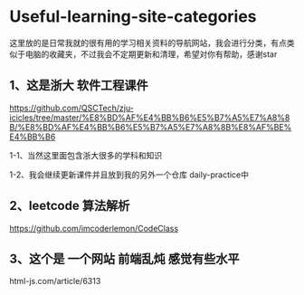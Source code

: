 # Useful-learning-site-categories
这里放的是日常我就的很有用的学习相关资料的导航网站，我会进行分类，有点类似于电脑的收藏夹，不过我会不定期更新和清理，希望对你有帮助，感谢star




## 1、这是浙大 软件工程课件  

https://github.com/QSCTech/zju-icicles/tree/master/%E8%BD%AF%E4%BB%B6%E5%B7%A5%E7%A8%8B/%E8%BD%AF%E4%BB%B6%E5%B7%A5%E7%A8%8B%E8%AF%BE%E4%BB%B6

1-1、当然这里面包含浙大很多的学科和知识

1-2、我会继续更新课件并且放到我的另外一个仓库 daily-practice中


## 2、leetcode 算法解析

https://github.com/imcoderlemon/CodeClass



## 3、这个是 一个网站 前端乱炖 感觉有些水平

html-js.com/article/6313
